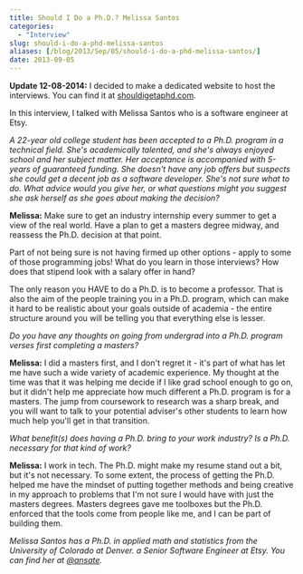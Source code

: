 ```yaml
---
title: Should I Do a Ph.D.? Melissa Santos
categories:
  - "Interview"
slug: should-i-do-a-phd-melissa-santos
aliases: [/blog/2013/Sep/05/should-i-do-a-phd-melissa-santos/]
date: 2013-09-05
---
```


__Update 12-08-2014:__ I decided to make a dedicated website to host the interviews. You can find it at [shouldigetaphd.com](http://shouldigetaphd.com/).

In this interview, I talked with Melissa Santos who is a software engineer at Etsy.

_A 22-year old college student has been accepted to a Ph.D. program in a technical field. She's academically talented, and she's always enjoyed school and her subject matter. Her acceptance is accompanied with 5-years of guaranteed funding. She doesn't have any job offers but suspects she could get a decent job as a software developer. She's not sure what to do. What advice would you give her, or what questions might you suggest she ask herself as she goes about making the decision?_

__Melissa:__ Make sure to get an industry internship every summer to get a view of the real world. Have a plan to get a masters degree midway, and reassess the Ph.D. decision at that point.

Part of not being sure is not having firmed up other options - apply to some of those programming jobs! What do you learn in those interviews? How does that stipend look with a salary offer in hand?

The only reason you HAVE to do a Ph.D. is to become a professor. That is also the aim of the people training you in a Ph.D. program, which can make it hard to be realistic about your goals outside of academia - the entire structure around you will be telling you that everything else is lesser.

_Do you have any thoughts on going from undergrad into a Ph.D. program verses first completing a masters?_

__Melissa:__ I did a masters first, and I don't regret it - it's part of what has let me have such a wide variety of academic experience. My thought at the time was that it was helping me decide if I like grad school enough to go on, but it didn't help me appreciate how much different a Ph.D. program is for a masters. The jump from coursework to research was a sharp break, and you will want to talk to your potential adviser's other students to learn how much help you'll get in that transition.

_What benefit(s) does having a Ph.D. bring to your work industry? Is a Ph.D. necessary for that kind of work?_

__Melissa:__ I work in tech. The Ph.D. might make my resume stand out a bit, but it's not necessary. To some extent, the process of getting the Ph.D. helped me have the mindset of putting together methods and being creative in my approach to problems that I'm not sure I would have with just the masters degrees. Masters degrees gave me toolboxes but the Ph.D. enforced that the tools come from people like me, and I can be part of building them.

_Melissa Santos has a Ph.D. in applied math and statistics from the University of Colorado at Denver. a Senior Software Engineer at Etsy. You can find her at [@ansate](https://twitter.com/ansate)._